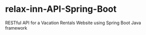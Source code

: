 # relax-inn-API-Spring-Boot
RESTful API for a Vacation Rentals Website using Spring Boot Java framework
